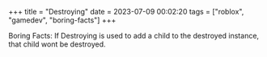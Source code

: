+++
title = "Destroying"
date = 2023-07-09 00:02:20
tags = ["roblox", "gamedev", "boring-facts"]
+++

Boring Facts: If Destroying is used to add a child to the destroyed instance,
that child wont be destroyed.
